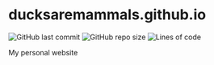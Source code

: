 # ducksaremammals.github.io


![GitHub last commit](https://img.shields.io/github/last-commit/DucksAreMammals/ducksaremammals.github.io?style=flat)
![GitHub repo size](https://img.shields.io/github/repo-size/DucksAreMammals/ducksaremammals.github.io?style=flat)
![Lines of code](https://img.shields.io/tokei/lines/github/DucksAreMammals/ducksaremammals.github.io?style=flat)

My personal website
